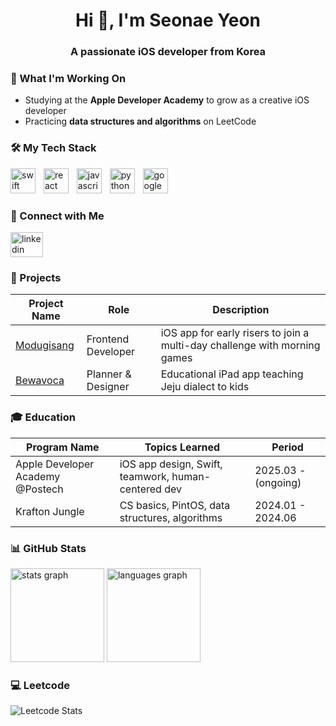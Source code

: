 <h1 align="center">Hi 👋, I'm Seonae Yeon</h1>
<h3 align="center">A passionate iOS developer from Korea</h3>

### 🚀 What I'm Working On

- Studying at the **Apple Developer Academy** to grow as a creative iOS developer
- Practicing **data structures and algorithms** on LeetCode

### 🛠️ My Tech Stack

<p align="left">
  <img src="https://cdn.jsdelivr.net/gh/devicons/devicon/icons/swift/swift-original.svg" height="40" alt="swift logo"  />
  <img width="5" />
  <img src="https://cdn.jsdelivr.net/gh/devicons/devicon/icons/react/react-original.svg" height="40" alt="react logo"  />
  <img width="5" />
  <img src="https://cdn.jsdelivr.net/gh/devicons/devicon/icons/javascript/javascript-original.svg" height="40" alt="javascript logo"  />
  <img width="5" />
  <img src="https://cdn.jsdelivr.net/gh/devicons/devicon/icons/python/python-original.svg" height="40" alt="python logo"  />
  <img width="5" />
  <img src="https://cdn.jsdelivr.net/gh/devicons/devicon/icons/googlecloud/googlecloud-original.svg" height="40" alt="googlecloud logo"  />
</div>
</p>

### 🤝 Connect with Me

<p align="left">
  <a href="https://linkedin.com/in/seonae-yeon" target="_blank">
    <img src="https://raw.githubusercontent.com/maurodesouza/profile-readme-generator/master/src/assets/icons/social/linkedin/default.svg" width="52" height="40" alt="linkedin logo"  />
  </a>
</p>

### 💼 Projects

| Project Name                                             | Role               | Description                                                               |
| -------------------------------------------------------- | ------------------ | ------------------------------------------------------------------------- |
| [Modugisang](https://github.com/TeamMoHead/ModuGisang)   | Frontend Developer | iOS app for early risers to join a multi-day challenge with morning games |
| [Bewavoca](https://github.com/DigiLabChallengeHackathon) | Planner & Designer | Educational iPad app teaching Jeju dialect to kids                        |

### 🎓 Education

| Program Name                     | Topics Learned                                      | Period              |
| -------------------------------- | --------------------------------------------------- | ------------------- |
| Apple Developer Academy @Postech | iOS app design, Swift, teamwork, human-centered dev | 2025.03 - (ongoing) |
| Krafton Jungle                   | CS basics, PintOS, data structures, algorithms      | 2024.01 - 2024.06   |

### 📊 GitHub Stats

<div align="left">
  <img src="https://github-readme-stats.vercel.app/api?username=ifindary&show_icons=true&locale=en" height="150" alt="stats graph"  />
  <img src="https://github-readme-stats.vercel.app/api/top-langs?username=ifindary&show_icons=true&locale=en&layout=compact" height="150" alt="languages graph"  />
</div>

### 💻 Leetcode

![Leetcode Stats](https://leetcard.jacoblin.cool/ifindary)

<!--
![Leetcode Stats](https://leetcode.card.workers.dev/?username=ifindary)
-->

<!--
**ifindary/ifindary** is a ✨ _special_ ✨ repository because its `README.md` (this file) appears on your GitHub profile.

Here are some ideas to get you started:

- 🔭 I’m currently working on ...
- 🌱 I’m currently learning ...
- 👯 I’m looking to collaborate on ...
- 🤔 I’m looking for help with ...
- 💬 Ask me about ...
- 📫 How to reach me: ...
- 😄 Pronouns: ...
- ⚡ Fun fact: ...
-->
